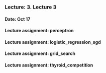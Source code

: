 ### Lecture: 3. Lecture 3
#### Date: Oct 17
#### Lecture assignment: perceptron
#### Lecture assignment: logistic_regression_sgd
#### Lecture assignment: grid_search
#### Lecture assignment: thyroid_competition
